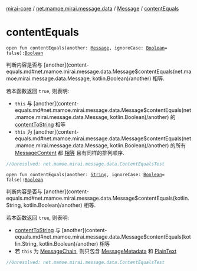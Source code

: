 [mirai-core](../../index.md) / [net.mamoe.mirai.message.data](../index.md) / [Message](index.md) / [contentEquals](./content-equals.md)

# contentEquals

`open fun contentEquals(another: `[`Message`](index.md)`, ignoreCase: `[`Boolean`](https://kotlinlang.org/api/latest/jvm/stdlib/kotlin/-boolean/index.html)` = false): `[`Boolean`](https://kotlinlang.org/api/latest/jvm/stdlib/kotlin/-boolean/index.html)

判断内容是否与 [another](content-equals.md#net.mamoe.mirai.message.data.Message$contentEquals(net.mamoe.mirai.message.data.Message, kotlin.Boolean)/another) 相等.

若本函数返回 `true`, 则表明:

* `this` 与 [another](content-equals.md#net.mamoe.mirai.message.data.Message$contentEquals(net.mamoe.mirai.message.data.Message, kotlin.Boolean)/another) 的 [contentToString](content-to-string.md) 相等
* `this` 为 [another](content-equals.md#net.mamoe.mirai.message.data.Message$contentEquals(net.mamoe.mirai.message.data.Message, kotlin.Boolean)/another) 的所有 [MessageContent](../-message-content.md) 都 [相等](https://kotlinlang.org/api/latest/jvm/stdlib/kotlin/-any/equals.html) 且有同样的排列顺序.

``` kotlin
//Unresolved: net.mamoe.mirai.message.data.ContentEqualsTest
```

`open fun contentEquals(another: `[`String`](https://kotlinlang.org/api/latest/jvm/stdlib/kotlin/-string/index.html)`, ignoreCase: `[`Boolean`](https://kotlinlang.org/api/latest/jvm/stdlib/kotlin/-boolean/index.html)` = false): `[`Boolean`](https://kotlinlang.org/api/latest/jvm/stdlib/kotlin/-boolean/index.html)

判断内容是否与 [another](content-equals.md#net.mamoe.mirai.message.data.Message$contentEquals(kotlin.String, kotlin.Boolean)/another) 相等.

若本函数返回 `true`, 则表明:

* [contentToString](content-to-string.md) 与 [another](content-equals.md#net.mamoe.mirai.message.data.Message$contentEquals(kotlin.String, kotlin.Boolean)/another) 相等
* 若 `this` 为 [MessageChain](../-message-chain/index.md), 则只包含 [MessageMetadata](../-message-metadata/index.md) 和 [PlainText](../-plain-text/index.md)

``` kotlin
//Unresolved: net.mamoe.mirai.message.data.ContentEqualsTest
```

